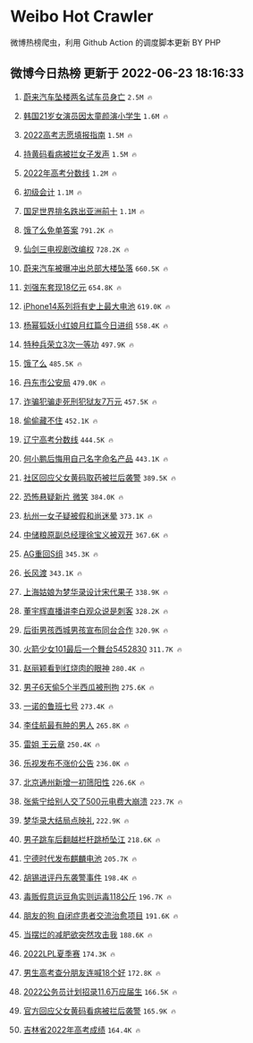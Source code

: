 # Weibo Hot Crawler 



微博热榜爬虫，利用 Github Action 的调度脚本更新 BY PHP 


## 微博今日热榜 更新于 2022-06-23 18:16:33 
1. [蔚来汽车坠楼两名试车员身亡](https://s.weibo.com/weibo?q=%23%E8%94%9A%E6%9D%A5%E6%B1%BD%E8%BD%A6%E5%9D%A0%E6%A5%BC%E4%B8%A4%E5%90%8D%E8%AF%95%E8%BD%A6%E5%91%98%E8%BA%AB%E4%BA%A1%23&Refer=top) `2.5M 🔥` 

1. [韩国21岁女演员因太童颜演小学生](https://s.weibo.com/weibo?q=%23%E9%9F%A9%E5%9B%BD21%E5%B2%81%E5%A5%B3%E6%BC%94%E5%91%98%E5%9B%A0%E5%A4%AA%E7%AB%A5%E9%A2%9C%E6%BC%94%E5%B0%8F%E5%AD%A6%E7%94%9F%23&Refer=top) `1.6M 🔥` 

1. [2022高考志愿填报指南](https://s.weibo.com/weibo?q=%232022%E9%AB%98%E8%80%83%E5%BF%97%E6%84%BF%E5%A1%AB%E6%8A%A5%E6%8C%87%E5%8D%97%23&Refer=top) `1.5M 🔥` 

1. [持黄码看病被拦女子发声](https://s.weibo.com/weibo?q=%23%E6%8C%81%E9%BB%84%E7%A0%81%E7%9C%8B%E7%97%85%E8%A2%AB%E6%8B%A6%E5%A5%B3%E5%AD%90%E5%8F%91%E5%A3%B0%23&Refer=top) `1.5M 🔥` 

1. [2022年高考分数线](https://s.weibo.com/weibo?q=%232022%E5%B9%B4%E9%AB%98%E8%80%83%E5%88%86%E6%95%B0%E7%BA%BF%23&Refer=top) `1.2M 🔥` 

1. [初级会计](https://s.weibo.com/weibo?q=%23%E5%88%9D%E7%BA%A7%E4%BC%9A%E8%AE%A1%23&Refer=top) `1.1M 🔥` 

1. [国足世界排名跌出亚洲前十](https://s.weibo.com/weibo?q=%23%E5%9B%BD%E8%B6%B3%E4%B8%96%E7%95%8C%E6%8E%92%E5%90%8D%E8%B7%8C%E5%87%BA%E4%BA%9A%E6%B4%B2%E5%89%8D%E5%8D%81%23&Refer=top) `1.1M 🔥` 

1. [饿了么免单答案](https://s.weibo.com/weibo?q=%23%E9%A5%BF%E4%BA%86%E4%B9%88%E5%85%8D%E5%8D%95%E7%AD%94%E6%A1%88%23&Refer=top) `791.2K 🔥` 

1. [仙剑三电视剧改编权](https://s.weibo.com/weibo?q=%23%E4%BB%99%E5%89%91%E4%B8%89%E7%94%B5%E8%A7%86%E5%89%A7%E6%94%B9%E7%BC%96%E6%9D%83%23&Refer=top) `728.2K 🔥` 

1. [蔚来汽车被曝冲出总部大楼坠落](https://s.weibo.com/weibo?q=%23%E8%94%9A%E6%9D%A5%E6%B1%BD%E8%BD%A6%E8%A2%AB%E6%9B%9D%E5%86%B2%E5%87%BA%E6%80%BB%E9%83%A8%E5%A4%A7%E6%A5%BC%E5%9D%A0%E8%90%BD%23&Refer=top) `660.5K 🔥` 

1. [刘强东套现18亿元](https://s.weibo.com/weibo?q=%23%E5%88%98%E5%BC%BA%E4%B8%9C%E5%A5%97%E7%8E%B018%E4%BA%BF%E5%85%83%23&Refer=top) `654.8K 🔥` 

1. [iPhone14系列将有史上最大电池](https://s.weibo.com/weibo?q=%23iPhone14%E7%B3%BB%E5%88%97%E5%B0%86%E6%9C%89%E5%8F%B2%E4%B8%8A%E6%9C%80%E5%A4%A7%E7%94%B5%E6%B1%A0%23&Refer=top) `619.0K 🔥` 

1. [杨幂狐妖小红娘月红篇今日进组](https://s.weibo.com/weibo?q=%23%E6%9D%A8%E5%B9%82%E7%8B%90%E5%A6%96%E5%B0%8F%E7%BA%A2%E5%A8%98%E6%9C%88%E7%BA%A2%E7%AF%87%E4%BB%8A%E6%97%A5%E8%BF%9B%E7%BB%84%23&Refer=top) `558.4K 🔥` 

1. [特种兵荣立3次一等功](https://s.weibo.com/weibo?q=%23%E7%89%B9%E7%A7%8D%E5%85%B5%E8%8D%A3%E7%AB%8B3%E6%AC%A1%E4%B8%80%E7%AD%89%E5%8A%9F%23&Refer=top) `497.9K 🔥` 

1. [饿了么](https://s.weibo.com/weibo?q=%E9%A5%BF%E4%BA%86%E4%B9%88&Refer=top) `485.5K 🔥` 

1. [丹东市公安局](https://s.weibo.com/weibo?q=%23%E4%B8%B9%E4%B8%9C%E5%B8%82%E5%85%AC%E5%AE%89%E5%B1%80%23&Refer=top) `479.0K 🔥` 

1. [诈骗犯骗走死刑犯狱友7万元](https://s.weibo.com/weibo?q=%23%E8%AF%88%E9%AA%97%E7%8A%AF%E9%AA%97%E8%B5%B0%E6%AD%BB%E5%88%91%E7%8A%AF%E7%8B%B1%E5%8F%8B7%E4%B8%87%E5%85%83%23&Refer=top) `457.5K 🔥` 

1. [偷偷藏不住](https://s.weibo.com/weibo?q=%E5%81%B7%E5%81%B7%E8%97%8F%E4%B8%8D%E4%BD%8F&Refer=top) `452.1K 🔥` 

1. [辽宁高考分数线](https://s.weibo.com/weibo?q=%E8%BE%BD%E5%AE%81%E9%AB%98%E8%80%83%E5%88%86%E6%95%B0%E7%BA%BF&Refer=top) `444.5K 🔥` 

1. [何小鹏后悔用自己名字命名产品](https://s.weibo.com/weibo?q=%23%E4%BD%95%E5%B0%8F%E9%B9%8F%E5%90%8E%E6%82%94%E7%94%A8%E8%87%AA%E5%B7%B1%E5%90%8D%E5%AD%97%E5%91%BD%E5%90%8D%E4%BA%A7%E5%93%81%23&Refer=top) `443.1K 🔥` 

1. [社区回应父女黄码取药被拦后袭警](https://s.weibo.com/weibo?q=%23%E7%A4%BE%E5%8C%BA%E5%9B%9E%E5%BA%94%E7%88%B6%E5%A5%B3%E9%BB%84%E7%A0%81%E5%8F%96%E8%8D%AF%E8%A2%AB%E6%8B%A6%E5%90%8E%E8%A2%AD%E8%AD%A6%23&Refer=top) `389.5K 🔥` 

1. [恐怖悬疑新片 微笑](https://s.weibo.com/weibo?q=%E6%81%90%E6%80%96%E6%82%AC%E7%96%91%E6%96%B0%E7%89%87%20%E5%BE%AE%E7%AC%91&Refer=top) `384.0K 🔥` 

1. [杭州一女子疑被假和尚迷晕](https://s.weibo.com/weibo?q=%23%E6%9D%AD%E5%B7%9E%E4%B8%80%E5%A5%B3%E5%AD%90%E7%96%91%E8%A2%AB%E5%81%87%E5%92%8C%E5%B0%9A%E8%BF%B7%E6%99%95%23&Refer=top) `373.1K 🔥` 

1. [中储粮原副总经理徐宝义被双开](https://s.weibo.com/weibo?q=%23%E4%B8%AD%E5%82%A8%E7%B2%AE%E5%8E%9F%E5%89%AF%E6%80%BB%E7%BB%8F%E7%90%86%E5%BE%90%E5%AE%9D%E4%B9%89%E8%A2%AB%E5%8F%8C%E5%BC%80%23&Refer=top) `367.6K 🔥` 

1. [AG重回S组](https://s.weibo.com/weibo?q=%23AG%E9%87%8D%E5%9B%9ES%E7%BB%84%23&Refer=top) `345.3K 🔥` 

1. [长风渡](https://s.weibo.com/weibo?q=%E9%95%BF%E9%A3%8E%E6%B8%A1&Refer=top) `343.1K 🔥` 

1. [上海姑娘为梦华录设计宋代果子](https://s.weibo.com/weibo?q=%23%E4%B8%8A%E6%B5%B7%E5%A7%91%E5%A8%98%E4%B8%BA%E6%A2%A6%E5%8D%8E%E5%BD%95%E8%AE%BE%E8%AE%A1%E5%AE%8B%E4%BB%A3%E6%9E%9C%E5%AD%90%23&Refer=top) `338.9K 🔥` 

1. [董宇辉直播讲李白观众说是刺客](https://s.weibo.com/weibo?q=%23%E8%91%A3%E5%AE%87%E8%BE%89%E7%9B%B4%E6%92%AD%E8%AE%B2%E6%9D%8E%E7%99%BD%E8%A7%82%E4%BC%97%E8%AF%B4%E6%98%AF%E5%88%BA%E5%AE%A2%23&Refer=top) `328.2K 🔥` 

1. [后街男孩西城男孩宣布同台合作](https://s.weibo.com/weibo?q=%23%E5%90%8E%E8%A1%97%E7%94%B7%E5%AD%A9%E8%A5%BF%E5%9F%8E%E7%94%B7%E5%AD%A9%E5%AE%A3%E5%B8%83%E5%90%8C%E5%8F%B0%E5%90%88%E4%BD%9C%23&Refer=top) `320.9K 🔥` 

1. [火箭少女101最后一个舞台5452830](https://s.weibo.com/weibo?q=%23%E7%81%AB%E7%AE%AD%E5%B0%91%E5%A5%B3101%E6%9C%80%E5%90%8E%E4%B8%80%E4%B8%AA%E8%88%9E%E5%8F%B05452830%23&Refer=top) `311.7K 🔥` 

1. [赵丽颖看到红烧肉的眼神](https://s.weibo.com/weibo?q=%23%E8%B5%B5%E4%B8%BD%E9%A2%96%E7%9C%8B%E5%88%B0%E7%BA%A2%E7%83%A7%E8%82%89%E7%9A%84%E7%9C%BC%E7%A5%9E%23&Refer=top) `280.4K 🔥` 

1. [男子6天偷5个半西瓜被刑拘](https://s.weibo.com/weibo?q=%23%E7%94%B7%E5%AD%906%E5%A4%A9%E5%81%B75%E4%B8%AA%E5%8D%8A%E8%A5%BF%E7%93%9C%E8%A2%AB%E5%88%91%E6%8B%98%23&Refer=top) `275.6K 🔥` 

1. [一诺的鲁班七号](https://s.weibo.com/weibo?q=%23%E4%B8%80%E8%AF%BA%E7%9A%84%E9%B2%81%E7%8F%AD%E4%B8%83%E5%8F%B7%23&Refer=top) `273.4K 🔥` 

1. [李佳航最有肿的男人](https://s.weibo.com/weibo?q=%23%E6%9D%8E%E4%BD%B3%E8%88%AA%E6%9C%80%E6%9C%89%E8%82%BF%E7%9A%84%E7%94%B7%E4%BA%BA%23&Refer=top) `265.8K 🔥` 

1. [雷姐 王云章](https://s.weibo.com/weibo?q=%E9%9B%B7%E5%A7%90%20%E7%8E%8B%E4%BA%91%E7%AB%A0&Refer=top) `250.4K 🔥` 

1. [乐视发布不涨价公告](https://s.weibo.com/weibo?q=%23%E4%B9%90%E8%A7%86%E5%8F%91%E5%B8%83%E4%B8%8D%E6%B6%A8%E4%BB%B7%E5%85%AC%E5%91%8A%23&Refer=top) `236.0K 🔥` 

1. [北京通州新增一初筛阳性](https://s.weibo.com/weibo?q=%23%E5%8C%97%E4%BA%AC%E9%80%9A%E5%B7%9E%E6%96%B0%E5%A2%9E%E4%B8%80%E5%88%9D%E7%AD%9B%E9%98%B3%E6%80%A7%23&Refer=top) `226.6K 🔥` 

1. [张紫宁给别人交了500元电费大崩溃](https://s.weibo.com/weibo?q=%23%E5%BC%A0%E7%B4%AB%E5%AE%81%E7%BB%99%E5%88%AB%E4%BA%BA%E4%BA%A4%E4%BA%86500%E5%85%83%E7%94%B5%E8%B4%B9%E5%A4%A7%E5%B4%A9%E6%BA%83%23&Refer=top) `223.7K 🔥` 

1. [梦华录大结局点映礼](https://s.weibo.com/weibo?q=%23%E6%A2%A6%E5%8D%8E%E5%BD%95%E5%A4%A7%E7%BB%93%E5%B1%80%E7%82%B9%E6%98%A0%E7%A4%BC%23&Refer=top) `222.9K 🔥` 

1. [男子跳车后翻越栏杆跳桥坠江](https://s.weibo.com/weibo?q=%23%E7%94%B7%E5%AD%90%E8%B7%B3%E8%BD%A6%E5%90%8E%E7%BF%BB%E8%B6%8A%E6%A0%8F%E6%9D%86%E8%B7%B3%E6%A1%A5%E5%9D%A0%E6%B1%9F%23&Refer=top) `218.6K 🔥` 

1. [宁德时代发布麒麟电池](https://s.weibo.com/weibo?q=%23%E5%AE%81%E5%BE%B7%E6%97%B6%E4%BB%A3%E5%8F%91%E5%B8%83%E9%BA%92%E9%BA%9F%E7%94%B5%E6%B1%A0%23&Refer=top) `205.7K 🔥` 

1. [胡锡进评丹东袭警事件](https://s.weibo.com/weibo?q=%23%E8%83%A1%E9%94%A1%E8%BF%9B%E8%AF%84%E4%B8%B9%E4%B8%9C%E8%A2%AD%E8%AD%A6%E4%BA%8B%E4%BB%B6%23&Refer=top) `198.4K 🔥` 

1. [毒贩假意运豆角实则运毒118公斤](https://s.weibo.com/weibo?q=%23%E6%AF%92%E8%B4%A9%E5%81%87%E6%84%8F%E8%BF%90%E8%B1%86%E8%A7%92%E5%AE%9E%E5%88%99%E8%BF%90%E6%AF%92118%E5%85%AC%E6%96%A4%23&Refer=top) `196.7K 🔥` 

1. [朋友的狗 自闭症患者交流治愈项目](https://s.weibo.com/weibo?q=%E6%9C%8B%E5%8F%8B%E7%9A%84%E7%8B%97%20%E8%87%AA%E9%97%AD%E7%97%87%E6%82%A3%E8%80%85%E4%BA%A4%E6%B5%81%E6%B2%BB%E6%84%88%E9%A1%B9%E7%9B%AE&Refer=top) `191.6K 🔥` 

1. [当摆烂的减肥欲突然攻击我](https://s.weibo.com/weibo?q=%23%E5%BD%93%E6%91%86%E7%83%82%E7%9A%84%E5%87%8F%E8%82%A5%E6%AC%B2%E7%AA%81%E7%84%B6%E6%94%BB%E5%87%BB%E6%88%91%23&Refer=top) `188.6K 🔥` 

1. [2022LPL夏季赛](https://s.weibo.com/weibo?q=2022LPL%E5%A4%8F%E5%AD%A3%E8%B5%9B&Refer=top) `174.3K 🔥` 

1. [男生高考查分朋友连喊18个好](https://s.weibo.com/weibo?q=%23%E7%94%B7%E7%94%9F%E9%AB%98%E8%80%83%E6%9F%A5%E5%88%86%E6%9C%8B%E5%8F%8B%E8%BF%9E%E5%96%8A18%E4%B8%AA%E5%A5%BD%23&Refer=top) `172.8K 🔥` 

1. [2022公务员计划招录11.6万应届生](https://s.weibo.com/weibo?q=%232022%E5%85%AC%E5%8A%A1%E5%91%98%E8%AE%A1%E5%88%92%E6%8B%9B%E5%BD%9511.6%E4%B8%87%E5%BA%94%E5%B1%8A%E7%94%9F%23&Refer=top) `166.5K 🔥` 

1. [官方回应父女黄码看病被拦后袭警](https://s.weibo.com/weibo?q=%23%E5%AE%98%E6%96%B9%E5%9B%9E%E5%BA%94%E7%88%B6%E5%A5%B3%E9%BB%84%E7%A0%81%E7%9C%8B%E7%97%85%E8%A2%AB%E6%8B%A6%E5%90%8E%E8%A2%AD%E8%AD%A6%23&Refer=top) `165.9K 🔥` 

1. [吉林省2022年高考成绩](https://s.weibo.com/weibo?q=%23%E5%90%89%E6%9E%97%E7%9C%812022%E5%B9%B4%E9%AB%98%E8%80%83%E6%88%90%E7%BB%A9%23&Refer=top) `164.4K 🔥` 

